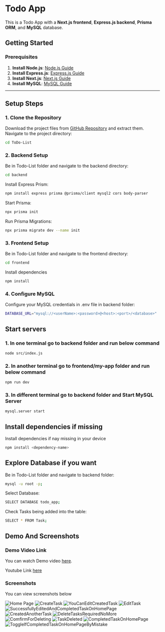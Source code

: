 # Todo App

This is a Todo App with a **Next.js frontend**, **Express.js backend**, **Prisma ORM**, and **MySQL** database.

## Getting Started

### Prerequisites
1. **Install Node.js**: [Node.js Guide](https://nodejs.org/)
2. **Install Express.js**: [Express.js Guide](https://expressjs.com)
3. **Install Next.js**: [Next.js Guide](https://nextjs.org)
4. **Install MySQL**: [MySQL Guide](https://dev.mysql.com/downloads/)

---

## Setup Steps

### 1. Clone the Repository
Download the project files from [GitHub Repository](https://github.com/SRaval20/ToDo-List.git) and extract them. Navigate to the project directory:

```bash
cd ToDo-List
```


### 2. Backend Setup
Be in Todo-List folder and navigate to the backend directory:

```bash
cd backend
```

Install Express Prism:

```bash
npm install express prisma @prisma/client mysql2 cors body-parser
```

Start Prisma:

```bash
npx prisma init
```

Run Prisma Migrations:

```bash
npx prisma migrate dev --name init
```


### 3. Frontend Setup
Be in Todo-List folder and navigate to the frontend directory:

```bash
cd frontend
```

Install dependencies

```bash
npm install
```

### 4. Configure MySQL
Configure your MySQL credentials in .env file in backend folder:

```bash
DATABASE_URL="mysql://<userName>:<password>@<host>:<port>/<database>"
```



## Start servers

### 1. In one terminal go to backend folder and run below command
```bash
node src/index.js
```

### 2. In another terminal go to frontend/my-app folder and run below command
```bash
npm run dev
```

### 3. In different terminal go to backend folder and Start MySQL Server
```bash
mysql.server start
```


## Install dependencies if missing

Install dependencies if nay missing in your device

```bash
npm install <dependency-name>
```


## Explore Database if you want

Be in Todo-List folder and navigate to backend folder:

```bash
mysql -u root -p;
```

Select Database:

```bash
SELECT DATABASE todo_app;
```

Check Tasks being added into the table:

```bash
SELECT * FROM Task;
```


## Demo And Screenshots

### Demo Video Link

You can watch Demo video [here](utilities/DemoVideo/TodoAppDemo.mov).

Youtube Link [here](https://www.youtube.com/watch?v=-RIoXHbdMFM)

### Screenshots

You can view screenshots below

![Home Page](utilities/Screenshots/01.HomePage.png)
![CreateTask](utilities/Screenshots/02.CreateTask.png)
![YouCanEditCreatedTask](utilities/Screenshots/03.YouCanEditCreatedTask.png)
![EditTask](utilities/Screenshots/04.EditTask.png)
![SuccessfullyEditedAndCompletedTaskOnHomePage](utilities/Screenshots/05.SuccessfullyEditedAndCompletedTaskOnHomePage.png)
![CreatedAnotherTask](utilities/Screenshots/06.CreatedAnotherTask.png)
![DeleteTasksRequiredNoMore](utilities/Screenshots/07.DeleteTasksRequiredNoMore.png)
![ComfirmForDeleting](utilities/Screenshots/08.ComfirmForDeleting.png)
![TaskDeleted](utilities/Screenshots/09.TaskDeleted.png)
![CompletedTaskOnHomePage](utilities/Screenshots/10.CompletedTaskOnHomePage.png)
![ToggleIfCompletedTaskOnHomePageByMistake](utilities/Screenshots/11.ToggleIfCompletedTaskOnHomePageByMistake.png)